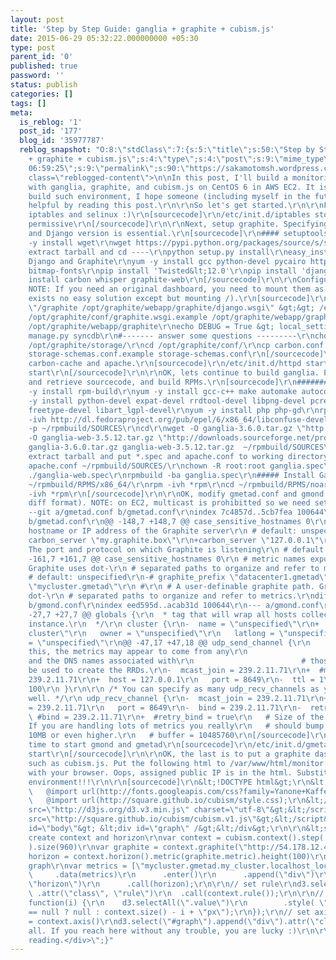 ```yaml
---
layout: post
title: 'Step by Step Guide: ganglia + graphite + cubism.js'
date: 2015-06-29 05:32:22.000000000 +05:30
type: post
parent_id: '0'
published: true
password: ''
status: publish
categories: []
tags: []
meta:
  is_reblog: '1'
  post_id: '177'
  blog_id: '35977787'
  reblog_snapshot: "O:8:\"stdClass\":7:{s:5:\"title\";s:50:\"Step by Step Guide: ganglia
    + graphite + cubism.js\";s:4:\"type\";s:4:\"post\";s:9:\"mime_type\";s:0:\"\";s:6:\"format\";b:0;s:12:\"modified_gmt\";s:19:\"2014-05-23
    06:59:25\";s:9:\"permalink\";s:90:\"https://sakamotomsh.wordpress.com/2014/05/23/step-by-step-guide-ganglia-graphite-cubism-js\";s:7:\"content\";s:7249:\"<div
    class=\"reblogged-content\">\n\nIn this post, I'll build a monitoring infracture
    with ganglia, graphite, and cubism.js on CentOS 6 in AWS EC2. It is no easy to
    build such environment, I hope someone (including myself in the future) feels
    helpful by reading this post.\r\n\r\nSo let's get started.\r\n\r\nFirst off. disable
    iptables and selinux :)\r\n[sourcecode]\r\n/etc/init.d/iptables stop\r\nsetenforce
    permissive\r\n[/sourcecode]\r\n\r\nNext, setup graphite. Specifying Twisted version
    and Django version is essential.\r\n[sourcecode]\r\n#### setuptools&amp;pip\r\nyum
    -y install wget\r\nwget https://pypi.python.org/packages/source/s/setuptools/setuptools-3.6.tar.gz#md5=8f3a1dcdc14313c8334eb6af4f66ea0a\r\n#-----
    extract tarball and cd ----\r\npython setup.py install\r\neasy_install pip\r\n####
    Django and Graphite\r\nyum -y install gcc python-devel pycairo httpd mod_wsgi
    bitmap-fonts\r\npip install 'Twisted&lt;12.0'\r\npip install 'django&lt;1.4' 'django-tagging==0.3.1'\r\npip
    install carbon whisper graphite-web\r\n[/sourcecode]\r\n\r\nConfigure graphite.
    NOTE: If you need an original dashboard, you need to mount them as / (AFAIK there
    exists no easy solution except but mounting /).\r\n[sourcecode]\r\necho WSGIScriptAlias
    \"/graphite /opt/graphite/webapp/graphite/django.wsgi\" &gt;&gt; /etc/httpd/conf.d/wsgi.conf\r\ncp
    /opt/graphite/conf/graphite.wsgi.example /opt/graphite/webapp/graphite/django.wsgi\r\ncd
    /opt/graphite/webapp/graphite\r\necho DEBUG = True &gt; local_settings.py\r\npython
    manage.py syncdb\r\n#------- answer some questions ---------\r\nchown -R apache:apache
    /opt/graphite/storage/\r\ncd /opt/graphite/conf/\r\ncp carbon.conf.example carbon.conf\r\ncp
    storage-schemas.conf.example storage-schemas.conf\r\n[/sourcecode]\r\n\r\nStart
    carbon-cache and apache.\r\n[sourcecode]\r\n/etc/init.d/httpd start\r\n/opt/graphite/bin/carbon-cache.py
    start\r\n[/sourcecode]\r\n\r\nOK, lets continue to build ganglia. Prepare build-kits
    and retrieve sourcecode, and build RPMs.\r\n[sourcecode]\r\n####### Ganglia Build\r\nyum
    -y install rpm-build\r\nyum -y install gcc-c++ make automake autoconf libtool\r\nyum
    -y install python-devel expat-devel rrdtool-devel libpng-devel pcre-devel apr-devel
    freetype-devel libart_lgpl-devel\r\nyum -y install php php-gd\r\nrpm -ivh http://dl.fedoraproject.org/pub/epel/6/x86_64/libconfuse-2.7-4.el6.x86_64.rpm\r\nrpm
    -ivh http://dl.fedoraproject.org/pub/epel/6/x86_64/libconfuse-devel-2.7-4.el6.x86_64.rpm\r\n\r\nmkdir
    -p ~/rpmbuild/SOURCES\r\ncd\r\nwget -O ganglia-3.6.0.tar.gz \"http://downloads.sourceforge.net/project/ganglia/ganglia%20monitoring%20core/3.6.0/ganglia-3.6.0.tar.gz?r=http%3A%2F%2Fsourceforge.net%2Fprojects%2Fganglia%2Ffiles%2Fganglia%2520monitoring%2520core%2F3.6.0%2F&amp;ts=1400806454&amp;use_mirror=cznic\"\r\nwget
    -O ganglia-web-3.5.12.tar.gz \"http://downloads.sourceforge.net/project/ganglia/ganglia-web/3.5.12/ganglia-web-3.5.12.tar.gz?r=http%3A%2F%2Fsourceforge.net%2Fprojects%2Fganglia%2Ffiles%2Fganglia-web%2F3.5.12%2F&amp;ts=1400806532&amp;use_mirror=jaist\"\r\nmv
    ganglia-3.6.0.tar.gz ganglia-web-3.5.12.tar.gz  ~/rpmbuild/SOURCES\r\n### -------
    extract tarball and put *.spec and apache.conf to working directory ---\r\ncp
    apache.conf ~/rpmbuild/SOURCES/\r\nchown -R root:root ganglia.spec\r\nchown root:root
    ./ganglia-web.spec\r\nrpmbuild -ba ganglia.spec\r\n##### Install Ganglia\r\ncd
    ~/rpmbuild/RPMS/x86_64/\r\nrpm -ivh *rpm\r\ncd ~/rpmbuild/RPMS/noarch/\r\nrpm
    -ivh *rpm\r\n[/sourcecode]\r\n\r\nOK, modify gmetad.conf and gmond.conf as follows(unified
    diff format). NOTE: on EC2, multicast is prohibitted so we need set up to unicast.\r\n[sourcecode]\r\ndiff
    --git a/gmetad.conf b/gmetad.conf\r\nindex 7c4857d..5cb7fea 100644\r\n--- a/gmetad.conf\r\n+++
    b/gmetad.conf\r\n@@ -148,7 +148,7 @@ case_sensitive_hostnames 0\r\n #\r\n # The
    hostname or IP address of the Graphite server\r\n # default: unspecified\r\n-#
    carbon_server \"my.graphite.box\"\r\n+carbon_server \"127.0.0.1\"\r\n #\r\n #
    The port and protocol on which Graphite is listening\r\n # default: 2003\r\n@@
    -161,7 +161,7 @@ case_sensitive_hostnames 0\r\n # metric names exported by gmetad.
    Graphite uses dot-\r\n # separated paths to organize and refer to metrics.\r\n
    # default: unspecified\r\n-# graphite_prefix \"datacenter1.gmetad\"\r\n+graphite_prefix
    \"mycluster.gmetad\"\r\n #\r\n # A user-definable graphite path. Graphite uses
    dot-\r\n # separated paths to organize and refer to metrics.\r\ndiff --git a/gmond.conf
    b/gmond.conf\r\nindex eed595d..acab31d 100644\r\n--- a/gmond.conf\r\n+++ b/gmond.conf\r\n@@
    -27,7 +27,7 @@ globals {\r\n  * tag that will wrap all hosts collected by this
    instance.\r\n  */\r\n cluster {\r\n-  name = \"unspecified\"\r\n+  name = \"my
    cluster\"\r\n   owner = \"unspecified\"\r\n   latlong = \"unspecified\"\r\n   url
    = \"unspecified\"\r\n@@ -47,17 +47,18 @@ udp_send_channel {\r\n                        #
    this, the metrics may appear to come from any\r\n                        # interface
    and the DNS names associated with\r\n                        # those IPs will
    be used to create the RRDs.\r\n-  mcast_join = 239.2.11.71\r\n+  #mcast_join =
    239.2.11.71\r\n+  host = 127.0.0.1\r\n   port = 8649\r\n-  ttl = 1\r\n+  ttl =
    100\r\n }\r\n\r\n /* You can specify as many udp_recv_channels as you like as
    well. */\r\n udp_recv_channel {\r\n-  mcast_join = 239.2.11.71\r\n+  #mcast_join
    = 239.2.11.71\r\n   port = 8649\r\n-  bind = 239.2.11.71\r\n-  retry_bind = true\r\n+
    \ #bind = 239.2.11.71\r\n+  #retry_bind = true\r\n   # Size of the UDP buffer.
    If you are handling lots of metrics you really\r\n   # should bump it up to e.g.
    10MB or even higher.\r\n   # buffer = 10485760\r\n[/sourcecode]\r\n\r\nNow it's
    time to start gmond and gmetad\r\n[sourcecode]\r\n/etc/init.d/gmetad start\r\n/etc/init.d/gmond
    start\r\n[/sourcecode]\r\n\r\nOK, the last is to put a graphite dashboard alternatives,
    such as cubism.js. Put the following html to /var/www/html/monitor.html and view
    with your browser. Oops, assigned public IP is in the html. Substitute with your
    environment!!!\r\n\r\n[sourcecode]\r\n&lt;!DOCTYPE html&gt;\r\n&lt;meta charset=\"utf-8\"&gt;\r\n&lt;style&gt;\r\n
    \   @import url(http://fonts.googleapis.com/css?family=Yanone+Kaffeesatz:400,700);\r\n
    \   @import url(http://square.github.io/cubism/style.css);\r\n&lt;/style&gt;\r\n&lt;script
    src=\"http://d3js.org/d3.v3.min.js\" charset=\"utf-8\"&gt;&lt;/script&gt;\r\n&lt;script
    src=\"http://square.github.io/cubism/cubism.v1.js\"&gt;&lt;/script&gt;\r\n&lt;div
    id=\"body\"&gt; &lt;div id=\"graph\" /&gt;&lt;/div&gt;\r\n\r\n&lt;script&gt;\r\n//
    create context and horizon\r\nvar context = cubism.context().step( 1 * 60 * 1000
    ).size(960)\r\nvar graphite = context.graphite(\"http://54.178.12.43/graphite\")\r\nvar
    horizon = context.horizon().metric(graphite.metric).height(100)\r\n\r\n// draw
    graph\r\nvar metrics = [\"mycluster.gmetad.my_cluster.localhost_localdomain.cpu_idle\"];\r\n\r\nd3.select(\"#graph\").selectAll(\".horizon\")\r\n
    \     .data(metrics)\r\n      .enter()\r\n      .append(\"div\")\r\n      .attr(\"class\",
    \"horizon\")\r\n      .call(horizon);\r\n\r\n// set rule\r\nd3.select(\"#body\").append(\"div\")\r\n
    \ .attr(\"class\", \"rule\")\r\n  .call(context.rule());\r\n\r\n// set focus\r\ncontext.on(\"focus\",
    function(i) {\r\n    d3.selectAll(\".value\")\r\n        .style( \"right\", i
    == null ? null : context.size() - i + \"px\");\r\n});\r\n// set axis\r\nvar axis
    = context.axis()\r\nd3.select(\"#graph\").append(\"div\").attr(\"class\", \"axis\").append(\"g\").call(axis);\r\n&lt;/script&gt;\r\n[/sourcecode]\r\n\r\nThat's
    all. If you reach here without any trouble, you are lucky :)\r\n\r\nthanks for
    reading.</div>\";}"
---
```


